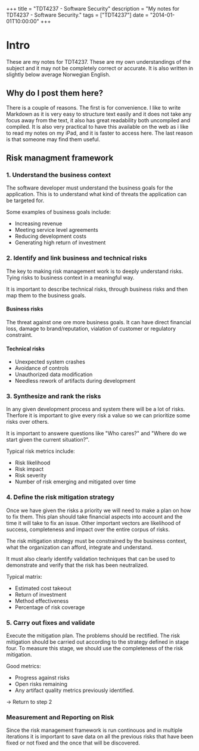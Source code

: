 +++
title = "TDT4237 - Software Security"
description = "My notes for TDT4237 - Software Security."
tags = ["TDT4237"]
date = "2014-01-01T10:00:00"
+++

# Intro
These are my notes for TDT4237. These are my own understandings of the subject and it may not be completely correct or accurate. It is also written in slightly below average Norwegian English.

## Why do I post them here?
There is a couple of reasons. The first is for convenience. I like to write Markdown as it is very easy to structure text easily and it does not take any focus away from the text, it also has great readability both uncompiled and compiled. It is also very practical to have this available on the web as i like to read my notes on my iPad, and it is faster to access here. The last reason is that someone may find them useful.

## Risk managment framework

### 1. Understand the business context
The software developer must understand the business goals for the application. This is to understand what kind of threats the application can be targeted for.

Some examples of business goals include:

* Increasing revenue
* Meeting service level agreements
* Reducing development costs
* Generating high return of investment

### 2. Identify and link business and technical risks
The key to making risk management work is to deeply understand risks. Tying risks to business context in a meaningful way.

It is important to describe technical risks, through business risks and then map them to the business goals.

#### Business risks
The threat against one ore more business goals. It can have direct financial loss, damage to brand/reputation, vialation of customer or regulatory constraint.

#### Technical risks

* Unexpected system crashes
* Avoidance of controls
* Unauthorized data modification
* Needless rework of artifacts during development

### 3. Synthesize and rank the risks
In any given development process and system there will be a lot of risks. Therfore it is important to give every risk a value so we can prioritize some risks over others.

It is important to answere questions like "Who cares?" and "Where do we start given the current situation?".

Typical risk metrics include:

* Risk likelihood
* Risk impact
* Risk severity
* Number of risk emerging and mitigated over time

### 4. Define the risk mitigation strategy
Once we have given the risks a priority we will need to make a plan on how to fix them. This plan should take financial aspects into account and the time it will take to fix an issue. Other important vectors are likelihood of success, completeness and impact over the entire corpus of risks.

The risk mitigation strategy must be constrained by the business context, what the organization can afford, integrate and understand.

It must also clearly identify validation techniques that can be used to demonstrate and verify that the risk has been neutralized.

Typical matrix:

* Estimated cost takeout
* Return of investment
* Method effectiveness
* Percentage of risk coverage

### 5. Carry out fixes and validate
Execute the mitigation plan. The problems should be rectified. The risk mitigation should be carried out according to the strategy defined in stage four. To measure this stage, we should use the completeness of the risk mitigation.

Good metrics:

* Progress against risks
* Open risks remaining
* Any artifact quality metrics previously identified.

-> Return to step 2

### Measurement and Reporting on Risk
Since the risk management framework is run continouos and in multiple iterations it is important to save data on all the previous risks that have been fixed or not fixed and the once that will be discovered.
